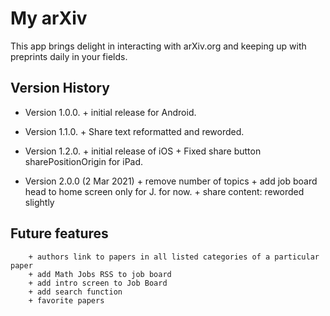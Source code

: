 # My arXiv

This app brings delight in interacting with arXiv.org and keeping up with preprints daily in your fields.

## Version History

-   Version 1.0.0. + initial release for Android.

-   Version 1.1.0. + Share text reformatted and reworded.

-   Version 1.2.0. + initial release of iOS + Fixed share button sharePositionOrigin for iPad.

-   Version 2.0.0 (2 Mar 2021)
        + remove number of topics
        + add job board head to home screen only for J. for now.
        + share content: reworded slightly


## Future features
        + authors link to papers in all listed categories of a particular paper
        + add Math Jobs RSS to job board 
        + add intro screen to Job Board
        + add search function
        + favorite papers
         
        